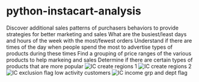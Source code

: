 # python-instacart-analysis
Discover additional sales patterns of purchasers behaviors to provide strategies for better marketing and sales
What are the busiest/least days and hours of the week with the most/fewest orders
Understand if there are times of the day when people spend the most to advertise types of products during these times
Find a grouping of price ranges of the various products to help markeing and sales
Determine if there are certain types of products that are more popular
![IC create regions 1](https://github.com/Rich-Brad/python-instacart-analysis/assets/150104364/e8bac6c4-2cd3-4141-8e35-15ba3f391cbd)
![IC create regions 2](https://github.com/Rich-Brad/python-instacart-analysis/assets/150104364/791a76a9-1f4b-4645-a3d9-b1ff185c56e1)
![IC exclusion flag low activity customers](https://github.com/Rich-Brad/python-instacart-analysis/assets/150104364/dd789211-513b-473d-be49-e6e3cdec20f5)
![IC income grp and dept flag](https://github.com/Rich-Brad/python-instacart-analysis/assets/150104364/946b030c-53df-4211-8766-9ed7767b3d91)
